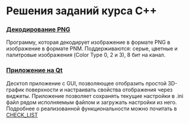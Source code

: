 # Решения заданий курса C++
### [Декодирование PNG](/cpp/itmo_c_png-GalkinGG/)
Программу, которая декодирует изображение в
формате PNG в изображение в формате PNM.
Поддерживаются: серые, цветные и палитровые изображения
(Color Type 0, 2 и 3), 8 бит на канал.
### [Приложение на Qt](/cpp/itmo_cpp_qt-GalkinGG/)
Десктоп приложение с GUI,
позволяющее отобразить простой 3D-график поверхности и настраивать
свойства отображения через виджеты.
Приложение позволяет сохранять текущие настройки в .ini файл
рядом исполняемым файлом и загружать настройки из него.
Подробнее о реализованной функциональности можно почитать в [CHECK_LIST](/cpp/itmo_cpp_qt-GalkinGG/CHECK_LIST.md)